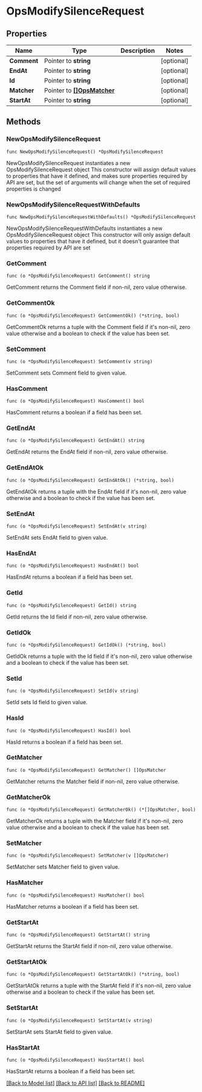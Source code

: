 # OpsModifySilenceRequest

## Properties

Name | Type | Description | Notes
------------ | ------------- | ------------- | -------------
**Comment** | Pointer to **string** |  | [optional] 
**EndAt** | Pointer to **string** |  | [optional] 
**Id** | Pointer to **string** |  | [optional] 
**Matcher** | Pointer to [**[]OpsMatcher**](OpsMatcher.md) |  | [optional] 
**StartAt** | Pointer to **string** |  | [optional] 

## Methods

### NewOpsModifySilenceRequest

`func NewOpsModifySilenceRequest() *OpsModifySilenceRequest`

NewOpsModifySilenceRequest instantiates a new OpsModifySilenceRequest object
This constructor will assign default values to properties that have it defined,
and makes sure properties required by API are set, but the set of arguments
will change when the set of required properties is changed

### NewOpsModifySilenceRequestWithDefaults

`func NewOpsModifySilenceRequestWithDefaults() *OpsModifySilenceRequest`

NewOpsModifySilenceRequestWithDefaults instantiates a new OpsModifySilenceRequest object
This constructor will only assign default values to properties that have it defined,
but it doesn't guarantee that properties required by API are set

### GetComment

`func (o *OpsModifySilenceRequest) GetComment() string`

GetComment returns the Comment field if non-nil, zero value otherwise.

### GetCommentOk

`func (o *OpsModifySilenceRequest) GetCommentOk() (*string, bool)`

GetCommentOk returns a tuple with the Comment field if it's non-nil, zero value otherwise
and a boolean to check if the value has been set.

### SetComment

`func (o *OpsModifySilenceRequest) SetComment(v string)`

SetComment sets Comment field to given value.

### HasComment

`func (o *OpsModifySilenceRequest) HasComment() bool`

HasComment returns a boolean if a field has been set.

### GetEndAt

`func (o *OpsModifySilenceRequest) GetEndAt() string`

GetEndAt returns the EndAt field if non-nil, zero value otherwise.

### GetEndAtOk

`func (o *OpsModifySilenceRequest) GetEndAtOk() (*string, bool)`

GetEndAtOk returns a tuple with the EndAt field if it's non-nil, zero value otherwise
and a boolean to check if the value has been set.

### SetEndAt

`func (o *OpsModifySilenceRequest) SetEndAt(v string)`

SetEndAt sets EndAt field to given value.

### HasEndAt

`func (o *OpsModifySilenceRequest) HasEndAt() bool`

HasEndAt returns a boolean if a field has been set.

### GetId

`func (o *OpsModifySilenceRequest) GetId() string`

GetId returns the Id field if non-nil, zero value otherwise.

### GetIdOk

`func (o *OpsModifySilenceRequest) GetIdOk() (*string, bool)`

GetIdOk returns a tuple with the Id field if it's non-nil, zero value otherwise
and a boolean to check if the value has been set.

### SetId

`func (o *OpsModifySilenceRequest) SetId(v string)`

SetId sets Id field to given value.

### HasId

`func (o *OpsModifySilenceRequest) HasId() bool`

HasId returns a boolean if a field has been set.

### GetMatcher

`func (o *OpsModifySilenceRequest) GetMatcher() []OpsMatcher`

GetMatcher returns the Matcher field if non-nil, zero value otherwise.

### GetMatcherOk

`func (o *OpsModifySilenceRequest) GetMatcherOk() (*[]OpsMatcher, bool)`

GetMatcherOk returns a tuple with the Matcher field if it's non-nil, zero value otherwise
and a boolean to check if the value has been set.

### SetMatcher

`func (o *OpsModifySilenceRequest) SetMatcher(v []OpsMatcher)`

SetMatcher sets Matcher field to given value.

### HasMatcher

`func (o *OpsModifySilenceRequest) HasMatcher() bool`

HasMatcher returns a boolean if a field has been set.

### GetStartAt

`func (o *OpsModifySilenceRequest) GetStartAt() string`

GetStartAt returns the StartAt field if non-nil, zero value otherwise.

### GetStartAtOk

`func (o *OpsModifySilenceRequest) GetStartAtOk() (*string, bool)`

GetStartAtOk returns a tuple with the StartAt field if it's non-nil, zero value otherwise
and a boolean to check if the value has been set.

### SetStartAt

`func (o *OpsModifySilenceRequest) SetStartAt(v string)`

SetStartAt sets StartAt field to given value.

### HasStartAt

`func (o *OpsModifySilenceRequest) HasStartAt() bool`

HasStartAt returns a boolean if a field has been set.


[[Back to Model list]](../README.md#documentation-for-models) [[Back to API list]](../README.md#documentation-for-api-endpoints) [[Back to README]](../README.md)


